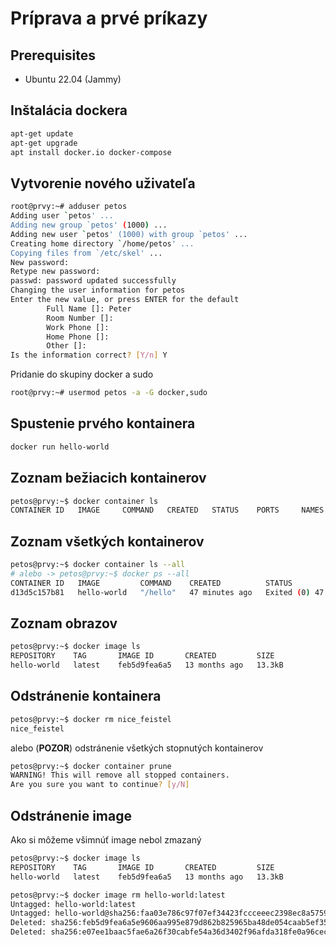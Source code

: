 # Príprava a prvé príkazy

## Prerequisites

* Ubuntu 22.04 (Jammy)

## Inštalácia dockera

```sh
apt-get update
apt-get upgrade
apt install docker.io docker-compose
```

## Vytvorenie nového uživateľa

```sh
root@prvy:~# adduser petos
Adding user `petos' ...
Adding new group `petos' (1000) ...
Adding new user `petos' (1000) with group `petos' ...
Creating home directory `/home/petos' ...
Copying files from `/etc/skel' ...
New password:
Retype new password:
passwd: password updated successfully
Changing the user information for petos
Enter the new value, or press ENTER for the default
        Full Name []: Peter
        Room Number []:
        Work Phone []:
        Home Phone []:
        Other []:
Is the information correct? [Y/n] Y
```

Pridanie do skupiny docker a sudo

```sh
root@prvy:~# usermod petos -a -G docker,sudo
```

## Spustenie prvého kontainera
```sh
docker run hello-world
```

## Zoznam bežiacich kontainerov

```sh
petos@prvy:~$ docker container ls
CONTAINER ID   IMAGE     COMMAND   CREATED   STATUS    PORTS     NAMES
```

## Zoznam všetkých kontainerov

```bash
petos@prvy:~$ docker container ls --all
# alebo -> petos@prvy:~$ docker ps --all
CONTAINER ID   IMAGE         COMMAND    CREATED          STATUS                      PORTS     NAMES
d13d5c157b81   hello-world   "/hello"   47 minutes ago   Exited (0) 47 minutes ago             nice_feistel

```

## Zoznam obrazov

```sh
petos@prvy:~$ docker image ls
REPOSITORY    TAG       IMAGE ID       CREATED         SIZE
hello-world   latest    feb5d9fea6a5   13 months ago   13.3kB
```

## Odstránenie kontainera

```sh
petos@prvy:~$ docker rm nice_feistel
nice_feistel
```

alebo (**POZOR**) odstránenie všetkých stopnutých kontainerov

```sh
petos@prvy:~$ docker container prune
WARNING! This will remove all stopped containers.
Are you sure you want to continue? [y/N]
```

## Odstránenie image

Ako si môžeme všimnúť image nebol zmazaný
```sh
petos@prvy:~$ docker image ls
REPOSITORY    TAG       IMAGE ID       CREATED         SIZE
hello-world   latest    feb5d9fea6a5   13 months ago   13.3kB
```
```sh
petos@prvy:~$ docker image rm hello-world:latest
Untagged: hello-world:latest
Untagged: hello-world@sha256:faa03e786c97f07ef34423fccceeec2398ec8a5759259f94d99078f264e9d7af
Deleted: sha256:feb5d9fea6a5e9606aa995e879d862b825965ba48de054caab5ef356dc6b3412
Deleted: sha256:e07ee1baac5fae6a26f30cabfe54a36d3402f96afda318fe0a96cec4ca393359
```
